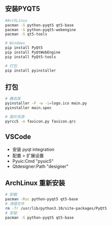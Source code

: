 ## 安装PYQT5
```bash
#ArchLinux
pacman -S python-pyqt5 qt5-base
pacman -S python-pyqt5-webengine
pacman -S qt5-tools

# Windows
pip install PyQt5
pip install PyQtWebEngine
pip install PyQt5-tools

# 打包
pip install pyinstaller
```

## 打包
```bash
# 静态库
pyinstaller -F -w -i=logo.ico main.py
pyinstaller main.spec

# 图片资源
pyrcc5 -o favicon.py favicon.qrc

```

## VSCode
- 安装 pyqt integration
- 配置 > 扩展设置
- Pyuic:Cmd "pyuic5"
- Qtdesigner:Path "designer"

## ArchLinux 重新安装
```bash
# 卸载
pacman -Rsc python-pyqt5 qt5-base
# 清理文件
rm -fr /usr/lib/python3.10/site-packages/PyQt5
# 安装
pacman -S python-pyqt5 qt5-base
```